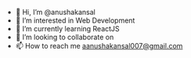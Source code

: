 - 👋 Hi, I’m @anushakansal
- 👀 I’m interested in Web Development
- 🌱 I’m currently learning ReactJS
- 💞️ I’m looking to collaborate on 
- 📫 How to reach me aanushakansal007@gmail.com

<!---
anushakansal/anushakansal is a ✨ special ✨ repository because its `README.md` (this file) appears on your GitHub profile.
You can click the Preview link to take a look at your changes.
--->
